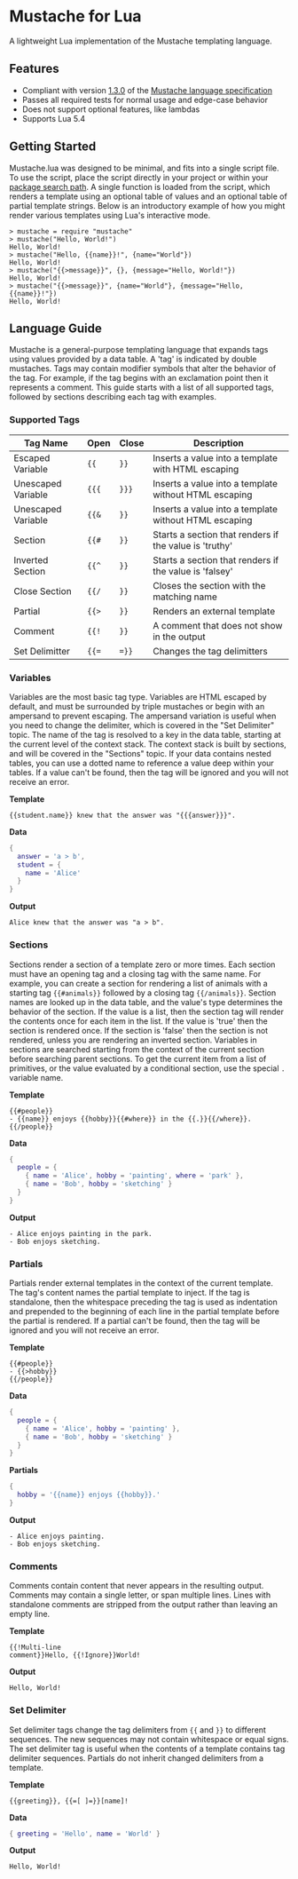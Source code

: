# Mustache for Lua

A lightweight Lua implementation of the Mustache templating language.

## Features

* Compliant with version [1.3.0](https://github.com/mustache/spec/releases/tag/v1.3.0) of the [Mustache language specification](https://github.com/mustache/spec)
* Passes all required tests for normal usage and edge-case behavior
* Does not support optional features, like lambdas
* Supports Lua 5.4

## Getting Started

Mustache.lua was designed to be minimal, and fits into a single script file. To use the script, place the script directly in your project or within your [package search path](https://www.lua.org/manual/5.4/manual.html#pdf-package.path). A single function is loaded from the script, which renders a template using an optional table of values and an optional table of partial template strings. Below is an introductory example of how you might render various templates using Lua's interactive mode.

```Text
> mustache = require "mustache"
> mustache("Hello, World!")
Hello, World!
> mustache("Hello, {{name}}!", {name="World"})
Hello, World!
> mustache("{{>message}}", {}, {message="Hello, World!"})
Hello, World!
> mustache("{{>message}}", {name="World"}, {message="Hello, {{name}}!"})
Hello, World!
```

## Language Guide

Mustache is a general-purpose templating language that expands tags using values provided by a data table. A 'tag' is indicated by double mustaches. Tags may contain modifier symbols that alter the behavior of the tag. For example, if the tag begins with an exclamation point then it represents a comment. This guide starts with a list of all supported tags, followed by sections describing each tag with examples.

### Supported Tags

|Tag Name|Open|Close|Description|
|----|--------|---------|---|
|Escaped Variable|`{{`|`}}`|Inserts a value into a template with HTML escaping|
|Unescaped Variable|`{{{`|`}}}`|Inserts a value into a template without HTML escaping|
|Unescaped Variable|`{{&`|`}}`|Inserts a value into a template without HTML escaping|
|Section|`{{#`|`}}`|Starts a section that renders if the value is 'truthy'|
|Inverted Section|`{{^`|`}}`|Starts a section that renders if the value is 'falsey'|
|Close Section|`{{/`|`}}`|Closes the section with the matching name|
|Partial|`{{>`|`}}`|Renders an external template|
|Comment|`{{!`|`}}`|A comment that does not show in the output|
|Set Delimitter|`{{=`|`=}}`|Changes the tag delimitters|

### Variables

Variables are the most basic tag type. Variables are HTML escaped by default, and must be surrounded by triple mustaches or begin with an ampersand to prevent escaping. The ampersand variation is useful when you need to change the delimiter, which is covered in the "Set Delimiter" topic. The name of the tag is resolved to a key in the data table, starting at the current level of the context stack. The context stack is built by sections, and will be covered in the "Sections" topic. If your data contains nested tables, you can use a dotted name to reference a value deep within your tables. If a value can't be found, then the tag will be ignored and you will not receive an error.

**Template**
```Text
{{student.name}} knew that the answer was "{{{answer}}}".
```

**Data**
```Lua
{
  answer = 'a > b',
  student = {
    name = 'Alice'
  }
}
```

**Output**
```Text
Alice knew that the answer was "a > b".
```

### Sections

Sections render a section of a template zero or more times. Each section must have an opening tag and a closing tag with the same name. For example, you can create a section for rendering a list of animals with a starting tag `{{#animals}}` followed by a closing tag `{{/animals}}`. Section names are looked up in the data table, and the value's type determines the behavior of the section. If the value is a list, then the section tag will render the contents once for each item in the list. If the value is 'true' then the section is rendered once. If the section is 'false' then the section is not rendered, unless you are rendering an inverted section. Variables in sections are searched starting from the context of the current section before searching parent sections. To get the current item from a list of primitives, or the value evaluated by a conditional section, use the special `.` variable name.

**Template**
```Text
{{#people}}
- {{name}} enjoys {{hobby}}{{#where}} in the {{.}}{{/where}}.
{{/people}}
```

**Data**
```Lua
{
  people = {
    { name = 'Alice', hobby = 'painting', where = 'park' },
    { name = 'Bob', hobby = 'sketching' }
  }
}
```

**Output**
```Text
- Alice enjoys painting in the park.
- Bob enjoys sketching.
```

### Partials

Partials render external templates in the context of the current template. The tag's content names the partial template to inject. If the tag is standalone, then the whitespace preceding the tag is used as indentation and prepended to the beginning of each line in the partial template before the partial is rendered. If a partial can't be found, then the tag will be ignored and you will not receive an error.

**Template**
```Text
{{#people}}
- {{>hobby}}
{{/people}}
```

**Data**
```Lua
{
  people = {
    { name = 'Alice', hobby = 'painting' },
    { name = 'Bob', hobby = 'sketching' }
  }
}
```

**Partials**
```Lua
{
  hobby = '{{name}} enjoys {{hobby}}.'
}
```

**Output**
```Text
- Alice enjoys painting.
- Bob enjoys sketching.
```

### Comments

Comments contain content that never appears in the resulting output. Comments may contain a single letter, or span multiple lines. Lines with standalone comments are stripped from the output rather than leaving an empty line.

**Template**
```Text
{{!Multi-line
comment}}Hello, {{!Ignore}}World!
```

**Output**
```Text
Hello, World!
```

### Set Delimiter

Set delimiter tags change the tag delimiters from `{{` and `}}` to different sequences. The new sequences may not contain whitespace or equal signs. The set delimiter tag is useful when the contents of a template contains tag delimiter sequences. Partials do not inherit changed delimiters from a template.

**Template**
```Text
{{greeting}}, {{=[ ]=}}[name]!
```

**Data**
```Lua
{ greeting = 'Hello', name = 'World' }
```

**Output**
```Text
Hello, World!
```
